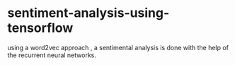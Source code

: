 # sentiment-analysis-using-tensorflow
using a word2vec approach , a sentimental analysis is done with the help of the recurrent neural networks.

